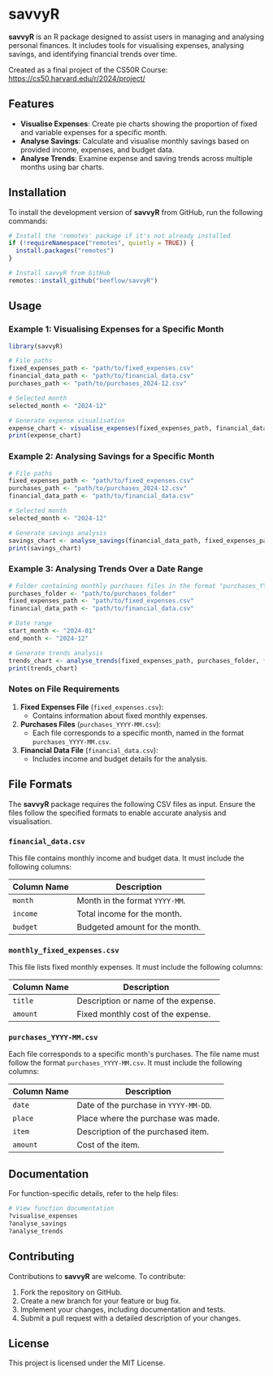 # savvyR

**savvyR** is an R package designed to assist users in managing and analysing personal finances. It includes tools for visualising expenses, analysing savings, and identifying financial trends over time.

Created as a final project of the CS50R Course: <https://cs50.harvard.edu/r/2024/project/>

## Features

-   **Visualise Expenses**: Create pie charts showing the proportion of fixed and variable expenses for a specific month.
-   **Analyse Savings**: Calculate and visualise monthly savings based on provided income, expenses, and budget data.
-   **Analyse Trends**: Examine expense and saving trends across multiple months using bar charts.

## Installation

To install the development version of **savvyR** from GitHub, run the following commands:

``` r
# Install the 'remotes' package if it's not already installed
if (!requireNamespace("remotes", quietly = TRUE)) {
  install.packages("remotes")
}

# Install savvyR from GitHub
remotes::install_github("beeflow/savvyR")
```

## Usage

### Example 1: Visualising Expenses for a Specific Month

``` r
library(savvyR)

# File paths
fixed_expenses_path <- "path/to/fixed_expenses.csv"
financial_data_path <- "path/to/financial_data.csv"
purchases_path <- "path/to/purchases_2024-12.csv"

# Selected month
selected_month <- "2024-12"

# Generate expense visualisation
expense_chart <- visualise_expenses(fixed_expenses_path, financial_data_path, purchases_path, selected_month)
print(expense_chart)
```

### Example 2: Analysing Savings for a Specific Month

``` r
# File paths
fixed_expenses_path <- "path/to/fixed_expenses.csv"
purchases_path <- "path/to/purchases_2024-12.csv"
financial_data_path <- "path/to/financial_data.csv"

# Selected month
selected_month <- "2024-12"

# Generate savings analysis
savings_chart <- analyse_savings(financial_data_path, fixed_expenses_path, purchases_path, selected_month)
print(savings_chart)
```

### Example 3: Analysing Trends Over a Date Range

``` r
# Folder containing monthly purchases files in the format "purchases_YYYY-MM.csv"
purchases_folder <- "path/to/purchases_folder"
fixed_expenses_path <- "path/to/fixed_expenses.csv"
financial_data_path <- "path/to/financial_data.csv"

# Date range
start_month <- "2024-01"
end_month <- "2024-12"

# Generate trends analysis
trends_chart <- analyse_trends(fixed_expenses_path, purchases_folder, financial_data_path, start_month, end_month)
print(trends_chart)
```

### Notes on File Requirements

1.  **Fixed Expenses File** (`fixed_expenses.csv`):
    -   Contains information about fixed monthly expenses.
2.  **Purchases Files** (`purchases_YYYY-MM.csv`):
    -   Each file corresponds to a specific month, named in the format `purchases_YYYY-MM.csv`.
3.  **Financial Data File** (`financial_data.csv`):
    -   Includes income and budget details for the analysis.

## File Formats

The **savvyR** package requires the following CSV files as input. Ensure the files follow the specified formats to enable accurate analysis and visualisation.

### `financial_data.csv`

This file contains monthly income and budget data. It must include the following columns:

| Column Name | Description                    |
|-------------|--------------------------------|
| `month`     | Month in the format `YYYY-MM`. |
| `income`    | Total income for the month.    |
| `budget`    | Budgeted amount for the month. |

### `monthly_fixed_expenses.csv`

This file lists fixed monthly expenses. It must include the following columns:

| Column Name | Description                         |
|-------------|-------------------------------------|
| `title`     | Description or name of the expense. |
| `amount`    | Fixed monthly cost of the expense.  |

### `purchases_YYYY-MM.csv`

Each file corresponds to a specific month's purchases. The file name must follow the format `purchases_YYYY-MM.csv`. It must include the following columns:

| Column Name | Description                           |
|-------------|---------------------------------------|
| `date`      | Date of the purchase in `YYYY-MM-DD`. |
| `place`     | Place where the purchase was made.    |
| `item`      | Description of the purchased item.    |
| `amount`    | Cost of the item.                     |

## Documentation

For function-specific details, refer to the help files:

``` r
# View function documentation
?visualise_expenses
?analyse_savings
?analyse_trends
```

## Contributing

Contributions to **savvyR** are welcome. To contribute:

1.  Fork the repository on GitHub.
2.  Create a new branch for your feature or bug fix.
3.  Implement your changes, including documentation and tests.
4.  Submit a pull request with a detailed description of your changes.

## License

This project is licensed under the MIT License.
